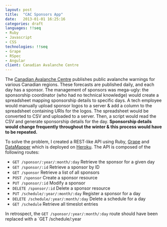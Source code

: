```yaml
---
layout: post
title:  "CAC Sponsors App"
date:   2013-01-01 16:25:16
categories: draft
languages: !!seq
- Ruby
- Javascript
- CSS
technologies: !!seq
- Grape
- RSpec
- Angular
client: Canadian Avalanche Centre
---
```

The [Canadian Avalanche Centre](http://www.avalanche.ca/cac/) publishes public avalanche warnings for various Canadian regions.  These forecasts are published daily, and each day has a sponsor.  The management of sponsors was mega-ugly: the sponsorship coordinator (who had no technical knowledge) would create a spreadsheet mapping sponsorship details to specific days.  A tech employee would manually upload sponsor logos to a server & add a column to the spreadsheet containing URIs for the logos.  The spreadsheet would be converted to CSV and uploaded to a server.  Then, a script would read the CSV and generate sponsorship details for the day.  __Sponsorship details would change frequently throughout the winter & this process would have to be repeated.__

To solve the problem, I created a REST-like API using Ruby, [Grape](http://intridea.github.io/grape/) and [DataMapper](http://datamapper.org/) which is deployed on [Heroku](http://heroku.com/).  The API is composed of the following routes:

- `GET /sponsor/:year/:month/:day` Retrieve the sponsor for a given day
- `GET /sponsor/:id` Retrieve a sponsor by ID
- `GET /sponsor` Retrieve a list of all sponsors
- `POST /sponsor` Create a sponsor resource
- `PUT /sponsor/:id` Modify a sponsor
- `DELETE /sponsor/:id` Delete a sponsor resource
- `PUT /schedule/:year/:month/:day` Register a sponsor for a day
- `DELETE /schedule/:year/:month/:day` Delete a schedule for a day
- `GET /schedule` Retrieve all timeslot entries

In retrospect, the `GET /sponsor/:year/:month/:day` route should have been replaced with a `GET /schedule/:year